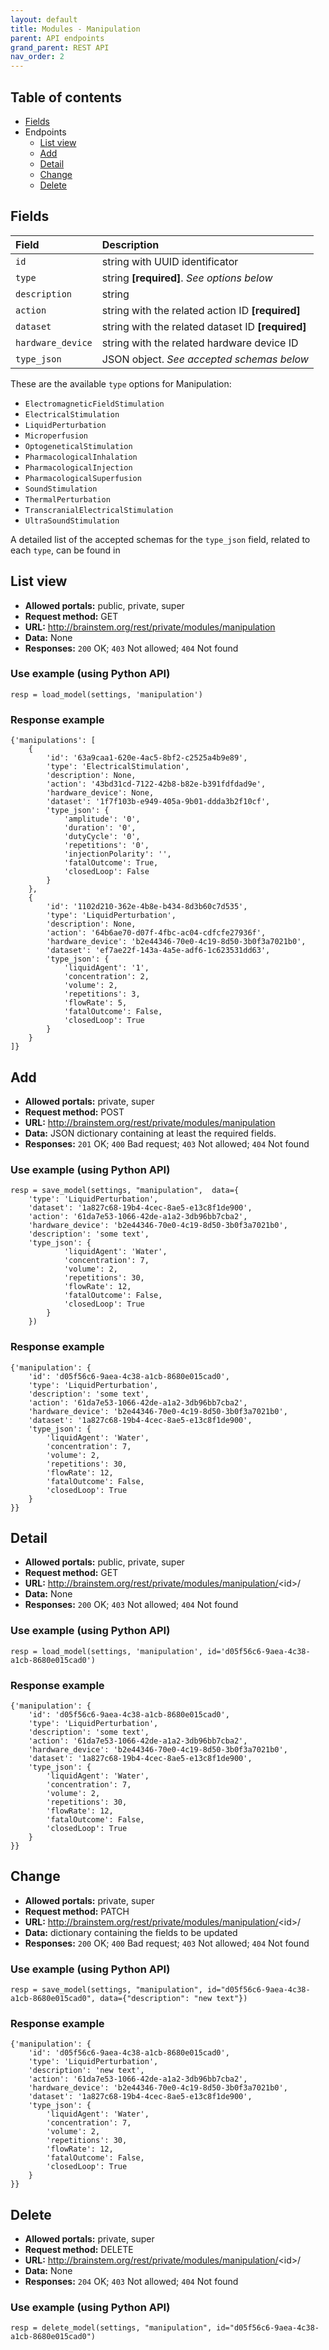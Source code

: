 ```yaml
---
layout: default
title: Modules - Manipulation
parent: API endpoints
grand_parent: REST API
nav_order: 2
---
```


## Table of contents
- [Fields](/brainstem_support/restapi/modules/manipulation/#fields)
- Endpoints
  - [List view](/brainstem_support/restapi/modules/manipulation/#list-view)
  - [Add](/brainstem_support/restapi/modules/manipulation/#add)
  - [Detail](/brainstem_support/restapi/modules/manipulation/#detail)
  - [Change](/brainstem_support/restapi/modules/manipulation/#change)
  - [Delete](/brainstem_support/restapi/modules/manipulation/#delete)

## Fields

| Field        | Description  |
|:-------------|:-------------|
| `id` | string with UUID identificator |
| `type` | string **[required]**. *See options below* |
| `description` | string |
| `action` | string with the related action ID **[required]** |
| `dataset` | string with the related dataset ID **[required]** |
| `hardware_device` | string with the related hardware device ID |
| `type_json` | JSON object. *See accepted schemas below* |


These are the available `type` options for Manipulation:
- `ElectromagneticFieldStimulation`
- `ElectricalStimulation`
- `LiquidPerturbation`
- `Microperfusion`
- `OptogeneticalStimulation`
- `PharmacologicalInhalation`
- `PharmacologicalInjection`
- `PharmacologicalSuperfusion`
- `SoundStimulation`
- `ThermalPerturbation`
- `TranscranialElectricalStimulation`
- `UltraSoundStimulation`

A detailed list of the accepted schemas for the `type_json` field, related to each `type`, can be found in



## List view
- **Allowed portals:** public, private, super
- **Request method:** GET
- **URL:** http://brainstem.org/rest/private/modules/manipulation
- **Data:** None
- **Responses:** `200` OK; `403` Not allowed; `404` Not found

### Use example (using Python API)
```
resp = load_model(settings, 'manipulation')
```

### Response example
```
{'manipulations': [
    {
        'id': '63a9caa1-620e-4ac5-8bf2-c2525a4b9e89',
        'type': 'ElectricalStimulation',
        'description': None,
        'action': '43bd31cd-7122-42b8-b82e-b391fdfdad9e',
        'hardware_device': None,
        'dataset': '1f7f103b-e949-405a-9b01-ddda3b2f10cf',
        'type_json': {
            'amplitude': '0',
            'duration': '0',
            'dutyCycle': '0',
            'repetitions': '0',
            'injectionPolarity': '',
            'fatalOutcome': True,
            'closedLoop': False
        }
    },
    {
        'id': '1102d210-362e-4b8e-b434-8d3b60c7d535',
        'type': 'LiquidPerturbation',
        'description': None,
        'action': '64b6ae70-d07f-4fbc-ac04-cdfcfe27936f',
        'hardware_device': 'b2e44346-70e0-4c19-8d50-3b0f3a7021b0',
        'dataset': 'ef7ae22f-143a-4a5e-adf6-1c623531dd63',
        'type_json': {
            'liquidAgent': '1',
            'concentration': 2,
            'volume': 2,
            'repetitions': 3,
            'flowRate': 5,
            'fatalOutcome': False,
            'closedLoop': True
        }
    }
]}
```


## Add
- **Allowed portals:** private, super
- **Request method:** POST
- **URL:** http://brainstem.org/rest/private/modules/manipulation
- **Data:** JSON dictionary containing at least the required fields.
- **Responses:** `201` OK; `400` Bad request; `403` Not allowed; `404` Not found

### Use example (using Python API)
```
resp = save_model(settings, "manipulation",  data={
    'type': 'LiquidPerturbation',
    'dataset': '1a827c68-19b4-4cec-8ae5-e13c8f1de900',
    'action': '61da7e53-1066-42de-a1a2-3db96bb7cba2',
    'hardware_device': 'b2e44346-70e0-4c19-8d50-3b0f3a7021b0',
    'description': 'some text',
    'type_json': {
            'liquidAgent': 'Water',
            'concentration': 7,
            'volume': 2,
            'repetitions': 30,
            'flowRate': 12,
            'fatalOutcome': False,
            'closedLoop': True
        }
    })
```

### Response example
```
{'manipulation': {
    'id': 'd05f56c6-9aea-4c38-a1cb-8680e015cad0',
    'type': 'LiquidPerturbation',
    'description': 'some text',
    'action': '61da7e53-1066-42de-a1a2-3db96bb7cba2',
    'hardware_device': 'b2e44346-70e0-4c19-8d50-3b0f3a7021b0',
    'dataset': '1a827c68-19b4-4cec-8ae5-e13c8f1de900',
    'type_json': {
        'liquidAgent': 'Water',
        'concentration': 7,
        'volume': 2,
        'repetitions': 30,
        'flowRate': 12,
        'fatalOutcome': False,
        'closedLoop': True
    }
}}
```



## Detail
- **Allowed portals:** public, private, super
- **Request method:** GET
- **URL:** http://brainstem.org/rest/private/modules/manipulation/<id\>/
- **Data:** None
- **Responses:** `200` OK; `403` Not allowed; `404` Not found

### Use example (using Python API)
```
resp = load_model(settings, 'manipulation', id='d05f56c6-9aea-4c38-a1cb-8680e015cad0')
```

### Response example
```
{'manipulation': {
    'id': 'd05f56c6-9aea-4c38-a1cb-8680e015cad0',
    'type': 'LiquidPerturbation',
    'description': 'some text',
    'action': '61da7e53-1066-42de-a1a2-3db96bb7cba2',
    'hardware_device': 'b2e44346-70e0-4c19-8d50-3b0f3a7021b0',
    'dataset': '1a827c68-19b4-4cec-8ae5-e13c8f1de900',
    'type_json': {
        'liquidAgent': 'Water',
        'concentration': 7,
        'volume': 2,
        'repetitions': 30,
        'flowRate': 12,
        'fatalOutcome': False,
        'closedLoop': True
    }
}}
```


## Change
- **Allowed portals:** private, super
- **Request method:** PATCH
- **URL:** http://brainstem.org/rest/private/modules/manipulation/<id\>/
- **Data:** dictionary containing the fields to be updated
- **Responses:** `200` OK; `400` Bad request; `403` Not allowed; `404` Not found


### Use example (using Python API)
```
resp = save_model(settings, "manipulation", id="d05f56c6-9aea-4c38-a1cb-8680e015cad0", data={"description": "new text"})
```

### Response example
```
{'manipulation': {
    'id': 'd05f56c6-9aea-4c38-a1cb-8680e015cad0',
    'type': 'LiquidPerturbation',
    'description': 'new text',
    'action': '61da7e53-1066-42de-a1a2-3db96bb7cba2',
    'hardware_device': 'b2e44346-70e0-4c19-8d50-3b0f3a7021b0',
    'dataset': '1a827c68-19b4-4cec-8ae5-e13c8f1de900',
    'type_json': {
        'liquidAgent': 'Water',
        'concentration': 7,
        'volume': 2,
        'repetitions': 30,
        'flowRate': 12,
        'fatalOutcome': False,
        'closedLoop': True
    }
}}
```


## Delete
- **Allowed portals:** private, super
- **Request method:** DELETE
- **URL:** http://brainstem.org/rest/private/modules/manipulation/<id\>/
- **Data:** None
- **Responses:** `204` OK; `403` Not allowed; `404` Not found


### Use example (using Python API)
```
resp = delete_model(settings, "manipulation", id="d05f56c6-9aea-4c38-a1cb-8680e015cad0")
``` 
